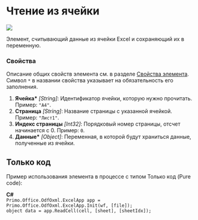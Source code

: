 # Чтение из ячейки

![](../../../resources/basic/myoffice/table/Cropped-ReadCell.png)

Элемент, считывающий данные из ячейки Excel и сохраняющий их в переменную.

### Свойства
Описание общих свойств элемента см. в разделе [Свойства элемента](https://docs.primo-rpa.ru/primo-rpa/primo-studio/process/elements#svoistva-elementa).\
Символ `*` в названии свойства указывает на обязательность его заполнения.

1. **Ячейка\*** *[String]*: Идентификатор ячейки, которую нужно прочитать. Пример: `"A4"`.
2. **Страница** *[String]*: Название страницы с указанной ячейкой. Пример: `"Лист1"`.
3. **Индекс страницы** *[Int32]*: Порядковый номер страницы, отсчет начинается с 0. Пример: `0`.
4. **Данные\*** *[Object]*: Переменная, в которой будут храниться данные, полученные из ячейки.

## Только код
Пример использования элемента в процессе с типом Только код (Pure code):  

**C#**  
`Primo.Office.OdfOxml.ExcelApp app = Primo.Office.OdfOxml.ExcelApp.Init(wf, [file]);`  
`object data = app.ReadCell(cell, [sheet], [sheetIdx]);`
